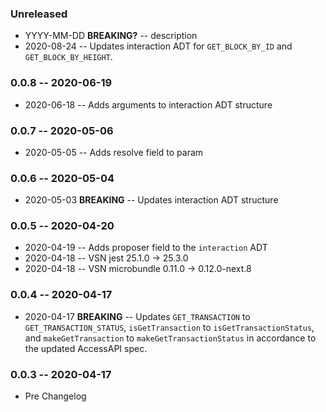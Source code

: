 ### Unreleased

- YYYY-MM-DD **BREAKING?** -- description
- 2020-08-24 -- Updates interaction ADT for `GET_BLOCK_BY_ID` and `GET_BLOCK_BY_HEIGHT`.

### 0.0.8 -- 2020-06-19

- 2020-06-18 -- Adds arguments to interaction ADT structure

### 0.0.7 -- 2020-05-06

- 2020-05-05 -- Adds resolve field to param

### 0.0.6 -- 2020-05-04

- 2020-05-03 **BREAKING** -- Updates interaction ADT structure

### 0.0.5 -- 2020-04-20

- 2020-04-19 -- Adds proposer field to the `interaction` ADT
- 2020-04-18 -- VSN jest 25.1.0 -> 25.3.0
- 2020-04-18 -- VSN microbundle 0.11.0 -> 0.12.0-next.8

### 0.0.4 -- 2020-04-17

- 2020-04-17 **BREAKING** -- Updates `GET_TRANSACTION` to `GET_TRANSACTION_STATUS`, `isGetTransaction` to `isGetTransactionStatus`, and `makeGetTransaction` to `makeGetTransactionStatus` in accordance to the updated AccessAPI spec.

### 0.0.3 -- 2020-04-17

- Pre Changelog
